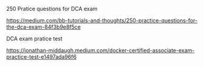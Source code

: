 250 Pratice questions for DCA exam

https://medium.com/bb-tutorials-and-thoughts/250-practice-questions-for-the-dca-exam-84f3b9e8f5ce

DCA exam pratice test

https://jonathan-middaugh.medium.com/docker-certified-associate-exam-practice-test-e1497ada96f6
